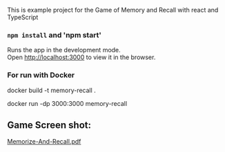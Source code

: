 This is example project for the Game of Memory and Recall with react and TypeScript

### `npm install` and 'npm start' 

Runs the app in the development mode.\
Open [http://localhost:3000](http://localhost:3000) to view it in the browser.

### For run with Docker

docker build -t memory-recall . 

docker run -dp 3000:3000 memory-recall

## Game Screen shot:


[Memorize-And-Recall.pdf](https://github.com/lukefishmoon/Memorize-And-Recall/files/8781184/Memorize-And-Recall.pdf)


